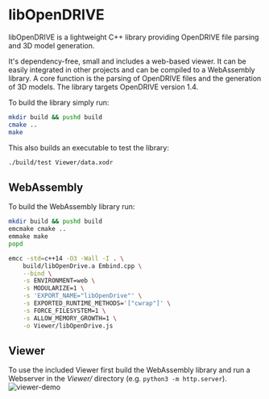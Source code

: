 # libOpenDRIVE
libOpenDRIVE is a lightweight C++ library providing OpenDRIVE file parsing and 3D model generation. 

It's dependency-free, small and includes a web-based viewer. It can be easily integrated in other projects and can be compiled to a WebAssembly library. A core function is the parsing of OpenDRIVE files and the generation of 3D models. The library targets OpenDRIVE version 1.4.

To build the library simply run:
```bash
mkdir build && pushd build
cmake ..
make
```

This also builds an executable to test the library:
```bash
./build/test Viewer/data.xodr
```

## WebAssembly
To build the WebAssembly library run:
```bash
mkdir build && pushd build
emcmake cmake ..
emmake make
popd

emcc -std=c++14 -O3 -Wall -I . \
    build/libOpenDrive.a Embind.cpp \
    --bind \
    -s ENVIRONMENT=web \
    -s MODULARIZE=1 \
    -s 'EXPORT_NAME="libOpenDrive"' \
    -s EXPORTED_RUNTIME_METHODS='["cwrap"]' \
    -s FORCE_FILESYSTEM=1 \
    -s ALLOW_MEMORY_GROWTH=1 \
    -o Viewer/libOpenDrive.js
```

## Viewer
To use the included Viewer first build the WebAssembly library and run a Webserver in the _Viewer/_ directory (e.g. `python3 -m http.server`).
![viewer-demo](https://user-images.githubusercontent.com/42587026/129762731-3c89900b-979e-436a-9a55-4c8745baa945.png)
